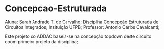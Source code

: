 ﻿# Concepcao-Estruturada
Aluna: Sarah Andrade T. de Carvalho;
Disciplina Concepção Estruturada de Circuitos Integrados;
Insituição UFPB;
Professor: Antonio Carlos Cavalcanti;

Este projeto do ADDAC baseia-se na concepção topdown deste circuito coom primeiro projeto da disciplina;
